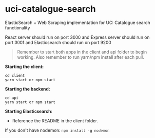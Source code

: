 # uci-catalogue-search
ElasticSearch + Web Scraping implementation for UCI Catalogue search functionality

React server should run on port 3000
and Express server should run on port 3001
and Elasticsearch should run on port 9200

> Remember to start both apps in the client and api folder to begin working. Also remember to run yarn/npm install after each pull.

**Starting the client:**
```
cd client
yarn start or npm start
```

**Starting the backend:**
```
cd api
yarn start or npm start
```

**Starting Elasticsearch:**
- Reference the README in the client folder.

If you don't have nodemon: `npm install -g nodemon
`

